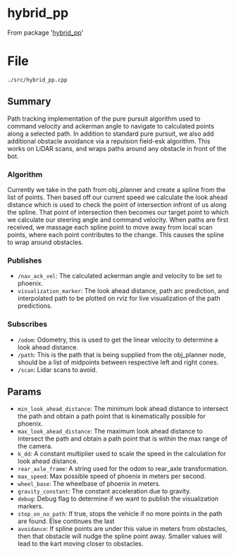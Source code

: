 # hybrid_pp

From package '[hybrid_pp](https://github.com/ISC-Project-Phoenix/hybrid_pp)'

# File

`./src/hybrid_pp.cpp`

## Summary

Path tracking implementation of the pure pursuit algorithm used to command velocity and ackerman angle to navigate to
calculated points along a selected path. In addition to standard pure pursuit, we also add additional obstacle avoidance
via a repulsion field-esk algorithm. This works on LiDAR scans, and wraps paths around any obstacle in front of the bot.

### Algorithm

Currently we take in the path from obj_planner and create a spline from the list of points. Then based off our current
speed we calculate the look ahead distance which is used to check the point of intersection infront of us along the
spline. That point of intersection then becomes our target point to which we calculate our steering angle and command
velocity. When paths are first received, we massage each spline point to move away from local scan points, where each
point contributes to the change. This causes the spline to wrap around obstacles.

### Publishes

- `/nav_ack_vel`:  The calculated ackerman angle and velocity to be set to phoenix.
- `visualization_marker`: The look ahead distance, path arc prediction, and interpolated path to be plotted on rviz for
  live visualization of the path predictions.

### Subscribes

- `/odom`: Odometry, this is used to get the linear velocity to determine a look ahead distance.
- `/path`: This is the path that is being supplied from the obj_planner node, should be a list of midpoints between
  respective left and right cones.
- `/scan`: Lidar scans to avoid.

## Params

- `min_look_ahead_distance`: The minimum look ahead distance to intersect the path and obtain a path point that is
  kinematically possible for phoenix.
- `max_look_ahead_distance`: The maximum look ahead distance to intersect the path and obtain a path point that is
  within the max range of the camera.
- `k_dd`: A constant multiplier used to scale the speed in the calculation for look ahead distance.
- `rear_axle_frame`: A string used for the odom to rear_axle transformation.
- `max_speed`:  Max possible speed of phoenix in meters per second.
- `wheel_base`: The wheelbase of phoenix in meters.
- `gravity_constant`: The constant acceleration due to gravity.
- `debug`: Debug flag to determine if we want to publish the visualization markers.
- `stop_on_no_path`: If true, stops the vehicle if no more points in the path are found. Else continues the last
- `avoidance`: If spline points are under this value in meters from obstacles, then that obstacle will nudge the spline
  point away. Smaller values will lead to the kart moving closer to obstacles.